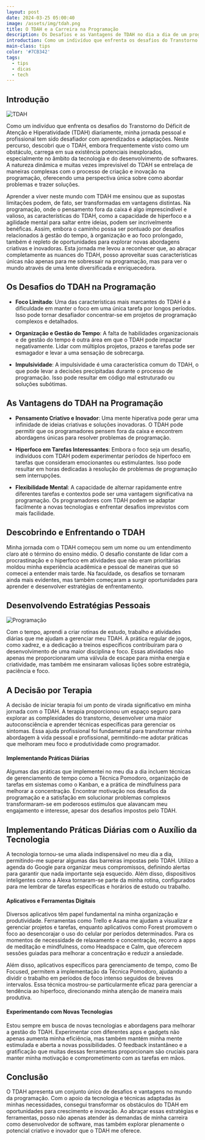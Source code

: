 ```yaml
---
layout: post
date: 2024-03-25 05:00:40
image: /assets/img/tdah.png
title: O TDAH e a Carreira na Programação
description: Os Desafios e as Vantagens de TDAH no dia a dia de um programador
introduction: Como um indivíduo que enfrenta os desafios do Transtorno do Déficit de Atenção e Hiperatividade (TDAH) diariamente...
main-class: tips
color: '#7CB342'
tags:
  - tips
  - dicas
  - tech
---
```


## Introdução

![TDAH](assets/img/tdah.png)

Como um indivíduo que enfrenta os desafios do Transtorno do Déficit de Atenção e Hiperatividade (TDAH) diariamente, minha jornada pessoal e profissional tem sido desafiador com aprendizados e adaptações. Neste percurso, descobri que o TDAH, embora frequentemente visto como um obstáculo, carrega em sua existência potenciais inexplorados, especialmente no âmbito da tecnologia e do desenvolvimento de softwares. A natureza dinâmica e muitas vezes imprevisível do TDAH se entrelaça de maneiras complexas com o processo de criação e inovação na programação, oferecendo uma perspectiva única sobre como abordar problemas e trazer soluções.

Aprender a viver neste mundo com TDAH me ensinou que as supostas limitações podem, de fato, ser transformadas em vantagens distintas. Na programação, onde o pensamento fora da caixa é algo imprescindível e valioso, as características do TDAH, como a capacidade de hiperfoco e a agilidade mental para saltar entre ideias, podem ser incrivelmente benéficas. Assim, embora o caminho possa ser pontuado por desafios relacionados à gestão do tempo, à organização e ao foco prolongado, também é repleto de oportunidades para explorar novas abordagens criativas e inovadoras. Esta jornada me levou a reconhecer que, ao abraçar completamente as nuances do TDAH, posso aproveitar suas características únicas não apenas para me sobressair na programação, mas para ver o mundo através de uma lente diversificada e enriquecedora.


## Os Desafios do TDAH na Programação

* **Foco Limitado**: Uma das características mais marcantes do TDAH é a dificuldade em manter o foco em uma única tarefa por longos períodos. Isso pode tornar desafiador concentrar-se em projetos de programação complexos e detalhados.

* **Organização e Gestão do Tempo**: A falta de habilidades organizacionais e de gestão do tempo é outra área em que o TDAH pode impactar negativamente. Lidar com múltiplos projetos, prazos e tarefas pode ser esmagador e levar a uma sensação de sobrecarga.

* **Impulsividade**: A impulsividade é uma característica comum do TDAH, o que pode levar a decisões precipitadas durante o processo de programação. Isso pode resultar em código mal estruturado ou soluções subótimas.

## As Vantagens do TDAH na Programação

* **Pensamento Criativo e Inovador**: Uma mente hiperativa pode gerar uma infinidade de ideias criativas e soluções inovadoras. O TDAH pode permitir que os programadores pensem fora da caixa e encontrem abordagens únicas para resolver problemas de programação.

* **Hiperfoco em Tarefas Interessantes**: Embora o foco seja um desafio, indivíduos com TDAH podem experimentar períodos de hiperfoco em tarefas que consideram emocionantes ou estimulantes. Isso pode resultar em horas dedicadas à resolução de problemas de programação sem interrupções.

* **Flexibilidade Mental**: A capacidade de alternar rapidamente entre diferentes tarefas e contextos pode ser uma vantagem significativa na programação. Os programadores com TDAH podem se adaptar facilmente a novas tecnologias e enfrentar desafios imprevistos com mais facilidade.

## Descobrindo e Enfrentando o TDAH

Minha jornada com o TDAH começou sem um nome ou um entendimento claro até o término do ensino médio. O desafio constante de lidar com a procrastinação e o hiperfoco em atividades que não eram prioritárias moldou minha experiência acadêmica e pessoal de maneiras que só comecei a entender mais tarde. Na faculdade, os desafios se tornaram ainda mais evidentes, mas também começaram a surgir oportunidades para aprender e desenvolver estratégias de enfrentamento.

## Desenvolvendo Estratégias Pessoais

![Programação](assets/img/programacao.png)

Com o tempo, aprendi a criar rotinas de estudo, trabalho e atividades diárias que me ajudam a gerenciar meu TDAH. A prática regular de jogos, como xadrez, e a dedicação a treinos específicos contribuíram para o desenvolvimento de uma maior disciplina e foco. Essas atividades não apenas me proporcionaram uma válvula de escape para minha energia e criatividade, mas também me ensinaram valiosas lições sobre estratégia, paciência e foco.

## A Decisão por Terapia

A decisão de iniciar terapia foi um ponto de virada significativo em minha jornada com o TDAH. A terapia proporcionou um espaço seguro para explorar as complexidades do transtorno, desenvolver uma maior autoconsciência e aprender técnicas específicas para gerenciar os sintomas. Essa ajuda profissional foi fundamental para transformar minha abordagem à vida pessoal e profissional, permitindo-me adotar práticas que melhoram meu foco e produtividade como programador.

#### Implementando Práticas Diárias

Algumas das práticas que implementei no meu dia a dia incluem técnicas de gerenciamento de tempo como a Técnica Pomodoro, organização de tarefas em sistemas como o Kanban, e a prática de mindfulness para melhorar a concentração. Encontrar motivação nos desafios da programação e a satisfação em solucionar problemas complexos transformaram-se em poderosos estímulos que alavancam meu engajamento e interesse, apesar dos desafios impostos pelo TDAH.

## Implementando Práticas Diárias com o Auxílio da Tecnologia

A tecnologia tornou-se uma aliada indispensável no meu dia a dia, permitindo-me superar algumas das barreiras impostas pelo TDAH. Utilizo a agenda do Google para organizar meus compromissos, definindo alertas para garantir que nada importante seja esquecido. Além disso, dispositivos inteligentes como a Alexa tornaram-se parte da minha rotina, configurados para me lembrar de tarefas específicas e horários de estudo ou trabalho.


#### Aplicativos e Ferramentas Digitais


Diversos aplicativos têm papel fundamental na minha organização e produtividade. Ferramentas como Trello e Asana me ajudam a visualizar e gerenciar projetos e tarefas, enquanto aplicativos como Forest promovem o foco ao desencorajar o uso do celular por períodos determinados. Para os momentos de necessidade de relaxamento e concentração, recorro a apps de meditação e mindfulness, como Headspace e Calm, que oferecem sessões guiadas para melhorar a concentração e reduzir a ansiedade.

Além disso, aplicativos específicos para gerenciamento de tempo, como Be Focused, permitem a implementação da Técnica Pomodoro, ajudando a dividir o trabalho em períodos de foco intenso seguidos de breves intervalos. Essa técnica mostrou-se particularmente eficaz para gerenciar a tendência ao hiperfoco, direcionando minha atenção de maneira mais produtiva.

#### Experimentando com Novas Tecnologias

Estou sempre em busca de novas tecnologias e abordagens para melhorar a gestão do TDAH. Experimentar com diferentes apps e gadgets não apenas aumenta minha eficiência, mas também mantém minha mente estimulada e aberta a novas possibilidades. O feedback instantâneo e a gratificação que muitas dessas ferramentas proporcionam são cruciais para manter minha motivação e comprometimento com as tarefas em mãos.


## Conclusão

O TDAH apresenta um conjunto único de desafios e vantagens no mundo da programação. Com o apoio da tecnologia e técnicas adaptadas às minhas necessidades, consegui transformar os obstáculos do TDAH em oportunidades para crescimento e inovação. Ao abraçar essas estratégias e ferramentas, posso não apenas atender às demandas de minha carreira como desenvolvedor de software, mas também explorar plenamente o potencial criativo e inovador que o TDAH me oferece.

